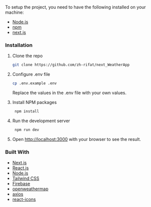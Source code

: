 

To setup the project, you need to have the following installed on your machine:

- [Node.js](https://nodejs.org/en/)
- [npm](https://www.npmjs.com/)
- [next.js](https://nextjs.org/)


### Installation

1. Clone the repo
   ```sh
   git clone https://github.com/zh-rifat/next_WeatherApp

2. Configure .env file
   
   ```sh
   cp .env.example .env
   ```
   Replace the values in the .env file with your own values.


3. Install NPM packages
   ```sh  
    npm install
    ```
4. Run the development server
   ```sh
    npm run dev
    ```
5. Open [http://localhost:3000](http://localhost:3000) with your browser to see the result.


### Built With

- [Next.js](https://nextjs.org/)
- [React.js](https://reactjs.org/)
- [Node.js](https://nodejs.org/en/)
- [Tailwind CSS](https://tailwindcss.com/)
- [Firebase](https://firebase.google.com/)
- [openweathermap](https://openweathermap.org/)
- [axios](https://axios-http.com/)
- [react-icons](https://react-icons.github.io/react-icons/)
  
  

